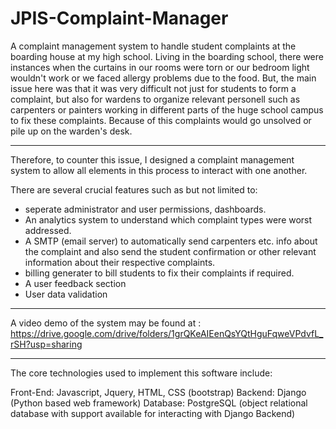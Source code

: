 # JPIS-Complaint-Manager
A complaint management system to handle student complaints at the boarding house at my high school. Living in the boarding school, there were instances when the curtains in our rooms were torn or our bedroom light wouldn't work or we faced allergy problems due to the food. But, the main issue here was that it was very difficult not just for students to form a complaint, but also for wardens to organize relevant personell such as carpenters or painters working in different parts of the huge school campus to fix these complaints. Because of this complaints would go unsolved or pile up on the warden's desk. 

------------------------------------------

Therefore, to counter this issue, I designed a complaint management system to allow all elements in this process to interact with one another. 

There are several crucial features such as but not limited to:
- seperate administrator and user permissions, dashboards. 
- An analytics system to understand which complaint types were worst addressed. 
- A SMTP (email server) to automatically send carpenters etc. info about the complaint and also send the student confirmation or other relevant information about their respective complaints.
- billing generater to bill students to fix their complaints if required. 
- A user feedback section 
- User data validation

-------------------------------------------

A video demo of the system may be found at :
https://drive.google.com/drive/folders/1grQKeAIEenQsYQtHguFqweVPdvfL_rSH?usp=sharing

-------------------------------------------

 The core technologies used to implement this software include: 

Front-End: Javascript, Jquery, HTML, CSS (bootstrap)
Backend: Django (Python based web framework)
Database: PostgreSQL (object relational database with support available for interacting with Django Backend)
